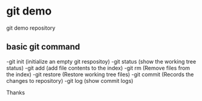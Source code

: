 # git demo

git demo repository

## basic git command

-git init  (initialize an empty git respositoy)
-git status (show the working tree status)
-git add (add file contents to the index)
-git rm (Remove files from the index)
-git restore (Restore working tree files)
-git commit (Records the changes to repository)
-git log (show commit logs)

Thanks
